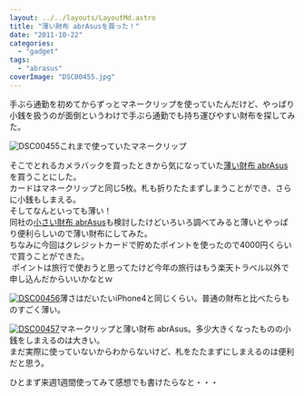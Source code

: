 ```yaml
---
layout: ../../layouts/LayoutMd.astro
title: "薄い財布 abrAsusを買った！"
date: "2011-10-22"
categories: 
  - "gadget"
tags: 
  - "abrasus"
coverImage: "DSC00455.jpg"
---
```


手ぶら通勤を初めてからずっとマネークリップを使っていたんだけど、やっぱり小銭を扱うのが面倒というわけで手ぶら通勤でも持ち運びやすい財布を探してみた。

![](images/DSC00455.jpg "DSC00455")これまで使っていたマネークリップ

そこでとれるカメラバックを買ったときから気になっていた[薄い財布 abrAsus](http://superclassic.jp/?pid=16355432)を買うことにした。  
カードはマネークリップと同じ5枚。札も折りたたまずしまうことができ、さらに小銭もしまえる。  
そしてなんといっても薄い！  
同社の[小さい財布 abrAsus](http://superclassic.jp/?pid=31812710)も検討したけどいろいろ調べてみると薄いとやっぱり便利らしいので薄い財布にしてみた。  
ちなみに今回はクレジットカードで貯めたポイントを使ったので4000円くらいで買うことができた。  
 ポイントは旅行で使おうと思ってたけど今年の旅行はもう楽天トラベル以外で申し込んだからいいかなとｗ

[![](images/DSC00456.jpg "DSC00456")](//mizuka123.net/wp-content/uploads/2011/10/DSC00456.jpg)薄さはだいたいiPhone4と同じくらい。普通の財布と比べたらものすごく薄い。

[![](images/DSC00457.jpg "DSC00457")](//mizuka123.net/wp-content/uploads/2011/10/DSC00457.jpg)マネークリップと薄い財布 abrAsus。多少大きくなったものの小銭をしまえるのは大きい。  
まだ実際に使っていないからわからないけど、札をたたまずにしまえるのは便利だと思う。

ひとまず来週1週間使ってみて感想でも書けたらなと・・・
